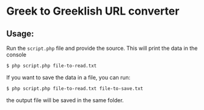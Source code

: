 # Greek to Greeklish URL converter
## Usage:

Run the ``script.php`` file and provide the source. This will print the data in the console

```bash
$ php script.php file-to-read.txt
```

If you want to save the data in a file, you can run:

```bash
$ php script.php file-to-read.txt file-to-save.txt
```

the output file will be saved in the same folder.

